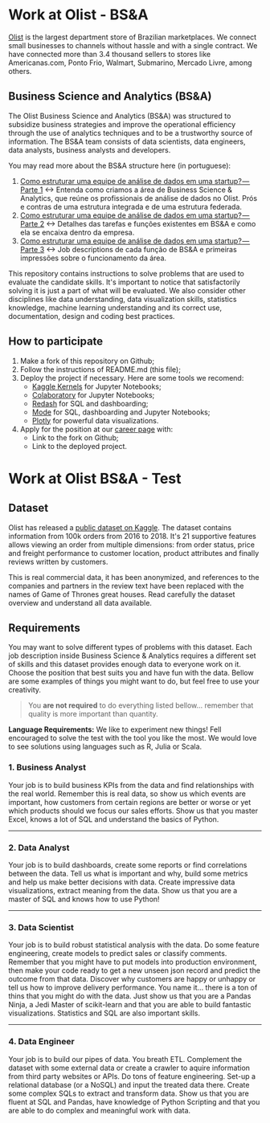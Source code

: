 # Work at Olist - BS&A

[Olist](https://olist.com/) is the largest department store of Brazilian marketplaces. We connect small businesses to channels without hassle and with a single contract. We have connected more than 3.4 thousand sellers to stores like Americanas.com, Ponto Frio, Walmart, Submarino, Mercado Livre, among others.

## Business Science and Analytics (BS&A)
The Olist Business Science and Analytics (BS&A) was structured to subsidize business strategies and improve the operational efficiency through the use of analytics techniques and to be a trustworthy source of information. The BS&A team consists of data scientists, data engineers, data analysts, business analysts and developers.

You may read more about the BS&A structure here (in portuguese):
1. [Como estruturar uma equipe de análise de dados em uma startup? — Parte 1](https://engineering.olist.com/como-estruturar-uma-equipe-de-an%C3%A1lise-de-dados-em-uma-startup-parte-1-509a9c65cfe2) <-> Entenda como criamos a área de Business Science & Analytics, que reúne os profissionais de análise de dados no Olist. Prós e contras de uma estrutura integrada e de uma estrutura federada.
2. [Como estruturar uma equipe de análise de dados em uma startup? — Parte 2](https://engineering.olist.com/como-estruturar-uma-equipe-de-an%C3%A1lise-de-dados-em-uma-startup-parte-2-67785fa23a08) <-> Detalhes das tarefas e funções existentes em BS&A e como ela se encaixa dentro da empresa.
3. [Como estruturar uma equipe de análise de dados em uma startup? — Parte 3](https://engineering.olist.com/como-estruturar-uma-equipe-de-an%C3%A1lise-de-dados-em-uma-startup-parte-3-b64bf93d4453) <->  Job descriptions de cada função de BS&A e primeiras impressões sobre o funcionamento da área.

This repository contains instructions to solve problems that are used to evaluate the candidate skills. It's important to notice that satisfactorily solving it is just a part of what will be evaluated. We also consider other disciplines like data understanding, data visualization skills, statistics knowledge, machine learning understanding and its correct use, documentation, design and coding best practices.

## How to participate

1. Make a fork of this repository on Github;
2. Follow the instructions of README.md (this file);
3. Deploy the project if necessary. Here are some tools we recomend:
   * [Kaggle Kernels](https://www.kaggle.com/kernels) for Jupyter Notebooks;
   * [Colaboratory](https://colab.research.google.com) for Jupyter Notebooks;
   * [Redash](https://redash.io/) for SQL and dashboarding;
   * [Mode](https://modeanalytics.com/) for SQL, dashboarding and Jupyter Notebooks;
   * [Plotly](https://plot.ly/) for powerful data visualizations.
4. Apply for the position at our [career page](https://www.99jobs.com/olist) with:
   * Link to the fork on Github;
   * Link to the deployed project.

# Work at Olist BS&A - Test
## Dataset
Olist has released a [public dataset on Kaggle](https://www.kaggle.com/olistbr/brazilian-ecommerce). The dataset contains information from 100k orders from 2016 to 2018. It's 21 supportive features allows viewing an order from multiple dimensions: from order status, price and freight performance to customer location, product attributes and finally reviews written by customers.

This is real commercial data, it has been anonymized, and references to the companies and partners in the review text have been replaced with the names of Game of Thrones great houses. Read carefully the dataset overview and understand all data available.

## Requirements
You may want to solve different types of problems with this dataset. Each job description inside Business Science & Analytics requires a different set of skills and this dataset provides enough data to everyone work on it. Choose the position that best suits you and have fun with the data. Bellow are some examples of things you might want to do, but feel free to use your creativity.

> You **are not required** to do everything listed bellow... remember that quality is more important than quantity.

**Language Requirements:** We like to experiment new things! Fell encouraged to solve the test with the tool you like the most. We would love to see solutions using languages such as R, Julia or Scala.

### 1. Business Analyst
Your job is to build business KPIs from the data and find relationships with the real world. Remember this is real data, so show us which events are important, how customers from certain regions are better or worse or yet which products should we focus our sales efforts. Show us that you master Excel, knows a lot of SQL and understand the basics of Python.

---
### 2. Data Analyst
Your job is to build dashboards, create some reports or find correlations between the data. Tell us what is important and why, build some metrics and help us make better decisions with data. Create impressive data visualizations, extract meaning from the data. Show us that you are a master of SQL and knows how to use Python!

---
### 3. Data Scientist
Your job is to build robust statistical analysis with the data. Do some feature engineering, create models to predict sales or classify comments. Remember that you might have to put models into production environment, then make your code ready to get a new unseen json record and predict the outcome from that data. Discover why customers are happy or unhappy or tell us how to improve delivery performance. You name it... there is a ton of thins that you might do with the data. Just show us that you are a Pandas Ninja, a Jedi Master of scikit-learn and that you are able to build fantastic visualizations. Statistics and SQL are also important skills.

---
### 4. Data Engineer
Your job is to build our pipes of data. You breath ETL. Complement the dataset with some external data or create a crawler to aquire information from third party websites or APIs. Do tons of feature engineering. Set-up a relational database (or a NoSQL) and input the treated data there. Create some complex SQLs to extract and transform data. Show us that you are fluent at SQL and Pandas, have knowledge of Python Scripting and that you are able to do complex and meaningful work with data.
